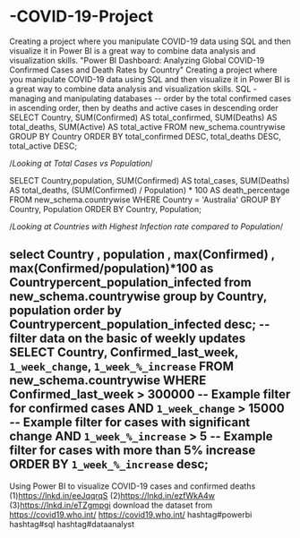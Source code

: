 # -COVID-19-Project
Creating a project where you manipulate COVID-19 data using SQL and then visualize it in Power BI is a great way to combine data analysis and visualization skills.
"Power BI Dashboard: Analyzing Global COVID-19 Confirmed Cases and Death Rates by Country"
Creating a project where you manipulate COVID-19 data using SQL and then visualize it in Power BI is a great way to combine data analysis and visualization skills.
 SQL -managing and manipulating databases
-- order by the total confirmed cases in ascending order, then by deaths and active cases in descending order
SELECT Country, 
 SUM(Confirmed) AS total_confirmed, 
 SUM(Deaths) AS total_deaths, 
 SUM(Active) AS total_active
FROM new_schema.countrywise
GROUP BY Country
ORDER BY total_confirmed DESC, total_deaths DESC, total_active DESC;

/*Looking at Total Cases vs Population*/

SELECT Country,population,
 SUM(Confirmed) AS total_cases, 
 SUM(Deaths) AS total_deaths, 
 (SUM(Confirmed) / Population) * 100 AS death_percentage
FROM new_schema.countrywise
WHERE Country = 'Australia'
GROUP BY Country, Population
ORDER BY Country, Population;

/*Looking at Countries with Highest Infection rate compared to Population*/

select Country , population , max(Confirmed) , 
 max(Confirmed/population)*100 as Countrypercent_population_infected
from new_schema.countrywise
group by Country, population 
order by Countrypercent_population_infected desc;
-- filter data on the basic of weekly updates
SELECT 
 Country, 
 Confirmed_last_week,
 `1_week_change`,
 `1_week_%_increase`
FROM new_schema.countrywise
WHERE Confirmed_last_week > 300000 -- Example filter for confirmed cases
 AND `1_week_change` > 15000    -- Example filter for cases with significant change
 AND `1_week_%_increase` > 5    -- Example filter for cases with more than 5% increase
ORDER BY `1_week_%_increase` desc;
-------------------------------------------------------------------------------------
Using Power BI to visualize COVID-19 cases and confirmed deaths
(1)https://lnkd.in/eeJqqrqS
(2)https://lnkd.in/ezfWkA4w
(3)https://lnkd.in/eTZgmpgi
download the dataset from
https://covid19.who.int/
https://covid19.who.int/
hashtag#powerbi hashtag#sql hashtag#dataanalyst
